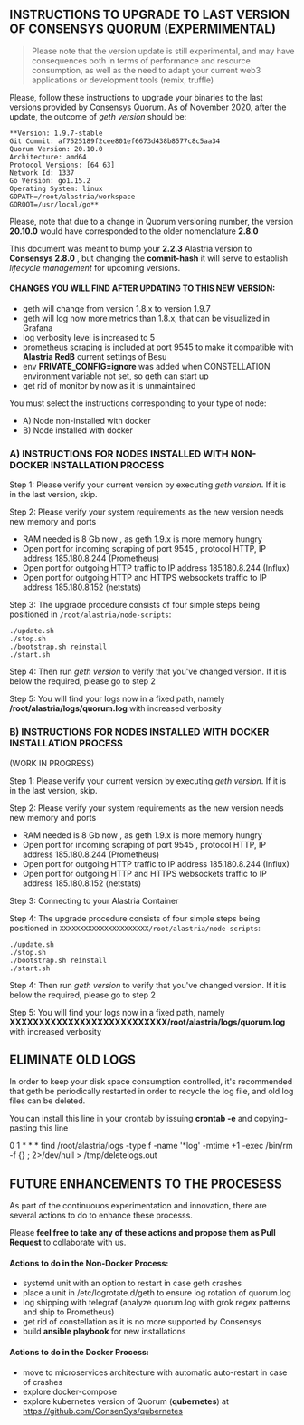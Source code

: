 
## INSTRUCTIONS TO UPGRADE TO LAST VERSION OF CONSENSYS QUORUM (EXPERMIMENTAL)

> Please note that the version update is still experimental, and may have consequences both in terms of performance and resource consumption, as well as the need to adapt your current web3 applications or development tools (remix, truffle)

Please, follow these instructions to upgrade your binaries to the last versions provided by Consensys Quorum. As of November 2020, after the update, the outcome of *geth version* should be:

    **Version: 1.9.7-stable  
    Git Commit: af7525189f2cee801ef6673d438b8577c8c5aa34  
    Quorum Version: 20.10.0  
    Architecture: amd64  
    Protocol Versions: [64 63]  
    Network Id: 1337  
    Go Version: go1.15.2  
    Operating System: linux  
    GOPATH=/root/alastria/workspace  
    GOROOT=/usr/local/go**  

Please, note that due to a change in Quorum versioning number, the version **20.10.0** would have corresponded to the older nomenclature **2.8.0**

This document was meant to bump your **2.2.3** Alastria version to **Consensys 2.8.0** , but changing the **commit-hash** it will serve to establish *lifecycle management* for upcoming versions.

#### CHANGES YOU WILL FIND AFTER UPDATING TO THIS NEW VERSION:
* geth will change from version 1.8.x to version 1.9.7
* geth will log now more metrics than 1.8.x,  that can be visualized in Grafana
* log verbosity level is increased to 5
* prometheus scraping is included at port 9545 to make it compatible with **Alastria RedB** current settings of Besu
* env **PRIVATE_CONFIG=ignore** was added when CONSTELLATION environment variable not set, so geth can start up
* get rid of monitor by now as it is unmaintained


You must select the instructions corresponding to your type of node:
- A) Node non-installed with docker
- B) Node installed with docker


### A) INSTRUCTIONS FOR NODES INSTALLED WITH NON-DOCKER INSTALLATION PROCESS

Step 1: Please verify your current version by executing *geth version*. If it is in the last version, skip.

Step 2: Please verify your system requirements as the new version needs new memory and ports

  * RAM needed is 8 Gb now , as geth 1.9.x is more memory hungry
  * Open port for incoming scraping of port 9545 , protocol HTTP, IP address 185.180.8.244 (Prometheus)
  * Open port for outgoing HTTP traffic to IP address 185.180.8.244 (Influx)
  * Open port for outgoing HTTP and HTTPS websockets traffic to IP address 185.180.8.152 (netstats)

Step 3: The upgrade procedure consists of four simple steps being positioned in ``/root/alastria/node-scripts``:

    ./update.sh
    ./stop.sh
    ./bootstrap.sh reinstall
    ./start.sh

Step 4: Then run *geth version* to verify that you've changed version. If it is below the required, please go to step 2

Step 5: You will find your logs now in a fixed path, namely **/root/alastria/logs/quorum.log** with increased verbosity


### B) INSTRUCTIONS FOR NODES INSTALLED WITH DOCKER INSTALLATION PROCESS
(WORK IN PROGRESS)

Step 1: Please verify your current version by executing *geth version*. If it is in the last version, skip.

Step 2: Please verify your system requirements as the new version needs new memory and ports

  * RAM needed is 8 Gb now , as geth 1.9.x is more memory hungry
  * Open port for incoming scraping of port 9545 , protocol HTTP, IP address 185.180.8.244 (Prometheus)
  * Open port for outgoing HTTP traffic to IP address 185.180.8.244 (Influx)
  * Open port for outgoing HTTP and HTTPS websockets traffic to IP address 185.180.8.152 (netstats)

Step 3: Connecting to your Alastria Container

Step 4: The upgrade procedure consists of four simple steps being positioned in ``XXXXXXXXXXXXXXXXXXXXXX/root/alastria/node-scripts``:

    ./update.sh
    ./stop.sh
    ./bootstrap.sh reinstall
    ./start.sh

Step 4: Then run *geth version* to verify that you've changed version. If it is below the required, please go to step 2

Step 5: You will find your logs now in a fixed path, namely **XXXXXXXXXXXXXXXXXXXXXXXXXXX/root/alastria/logs/quorum.log** with increased verbosity

## ELIMINATE OLD LOGS

In order to keep your disk space consumption controlled, it's recommended that geth be periodically restarted in order to recycle the log file, and old log files can be deleted.

You can install this line in your crontab by issuing **crontab -e** and copying-pasting this line

0 1 * * * find /root/alastria/logs -type f -name '*log' -mtime +1 -exec /bin/rm -f {} \; 2>/dev/null > /tmp/deletelogs.out



## FUTURE ENHANCEMENTS TO THE PROCESESS

As part of the continuouos experimentation and innovation, there are several actions to do to enhance these processs.

Please **feel free to take any of these actions and propose them as Pull Request** to collaborate with us.

#### Actions to do in the Non-Docker Process:
* systemd unit with an option to restart in case geth crashes
* place a unit in /etc/logrotate.d/geth to ensure log rotation of quorum.log
* log shipping with telegraf (analyze quorum.log with grok regex patterns and ship to Prometheus)
* get rid of constellation as it is no more supported by Consensys
* build **ansible playbook** for new installations

#### Actions to do in the Docker Process:
* move to microservices architecture with automatic auto-restart in case of crashes
* explore docker-compose
* explore kubernetes version of Quorum (**qubernetes**) at https://github.com/ConsenSys/qubernetes



